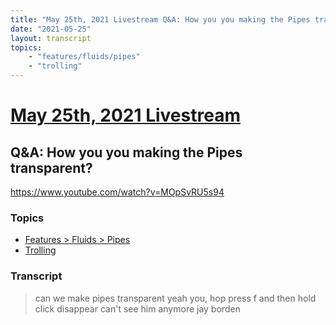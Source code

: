 ```yaml
---
title: "May 25th, 2021 Livestream Q&A: How you you making the Pipes transparent?"
date: "2021-05-25"
layout: transcript
topics:
    - "features/fluids/pipes"
    - "trolling"
---
```

# [May 25th, 2021 Livestream](../2021-05-25.md)
## Q&A: How you you making the Pipes transparent?
https://www.youtube.com/watch?v=MOpSvRU5s94

### Topics
* [Features > Fluids > Pipes](../topics/features/fluids/pipes.md)
* [Trolling](../topics/trolling.md)

### Transcript

> can we make pipes transparent yeah you, hop press f and then hold click disappear can't see him anymore jay borden
